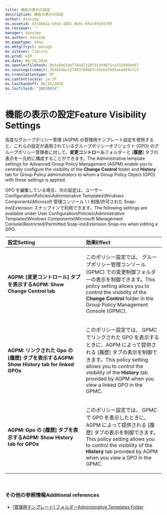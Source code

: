```yaml
---
title: 機能の表示の設定
description: 機能の表示の設定
author: dansimp
ms.assetid: d3c0b02a-b943-4001-8b9c-dfac8fe58789
ms.reviewer: ''
manager: dansimp
ms.author: dansimp
ms.pagetype: mdop
ms.mktglfcycl: manage
ms.sitesec: library
ms.prod: w10
ms.date: 06/16/2016
ms.openlocfilehash: 8b3a8b633e77d4d231073c394671ce332098e087
ms.sourcegitcommit: 354664bc527d93f80687cd2eba70d1eea024c7c3
ms.translationtype: MT
ms.contentlocale: ja-JP
ms.lasthandoff: 06/26/2020
ms.locfileid: "10820814"
---
```

# <span data-ttu-id="35eaf-103">機能の表示の設定</span><span class="sxs-lookup"><span data-stu-id="35eaf-103">Feature Visibility Settings</span></span>


<span data-ttu-id="35eaf-104">高度なグループポリシー管理 (AGPM) の管理用テンプレート設定を使用すると、これらの設定が適用されているグループポリシーオブジェクト (GPO) のグループポリシー管理者に対して、**変更コントロール**フォルダーと [**履歴**] タブの表示を一元的に構成することができます。</span><span class="sxs-lookup"><span data-stu-id="35eaf-104">The Administrative template settings for Advanced Group Policy Management (AGPM) enable you to centrally configure the visibility of the **Change Control** folder and **History** tab for Group Policy administrators to whom a Group Policy Object (GPO) with these settings is applied.</span></span>

<span data-ttu-id="35eaf-105">GPO を編集している場合、次の設定は、ユーザー Configuration\\Policies\\Administrative Templates\\Windows Components\\Microsoft 管理コンソール \ \ 制限/許可された Snap-ins\\Extension スナップインで利用できます。</span><span class="sxs-lookup"><span data-stu-id="35eaf-105">The following settings are available under User Configuration\\Policies\\Administrative Templates\\Windows Components\\Microsoft Management Console\\Restricted/Permitted Snap-ins\\Extension Snap-ins when editing a GPO.</span></span>

<table>
<colgroup>
<col width="50%" />
<col width="50%" />
</colgroup>
<thead>
<tr class="header">
<th align="left"><span data-ttu-id="35eaf-106">設定</span><span class="sxs-lookup"><span data-stu-id="35eaf-106">Setting</span></span></th>
<th align="left"><span data-ttu-id="35eaf-107">効果</span><span class="sxs-lookup"><span data-stu-id="35eaf-107">Effect</span></span></th>
</tr>
</thead>
<tbody>
<tr class="odd">
<td align="left"><p><strong><span data-ttu-id="35eaf-108">AGPM: [変更コントロール] タブを表示する</span><span class="sxs-lookup"><span data-stu-id="35eaf-108">AGPM: Show Change Control tab</span></span></strong></p></td>
<td align="left"><p><span data-ttu-id="35eaf-109">このポリシー設定では、 <strong> </strong> グループポリシー管理コンソール (GPMC) での変更制御フォルダーの表示を制御できます。</span><span class="sxs-lookup"><span data-stu-id="35eaf-109">This policy setting allows you to control the visibility of the <strong>Change Control</strong> folder in the Group Policy Management Console (GPMC).</span></span></p></td>
</tr>
<tr class="even">
<td align="left"><p><strong><span data-ttu-id="35eaf-110">AGPM: リンクされた Gpo の [履歴] タブを表示する</span><span class="sxs-lookup"><span data-stu-id="35eaf-110">AGPM: Show History tab for linked GPOs</span></span></strong></p></td>
<td align="left"><p><span data-ttu-id="35eaf-111">このポリシー設定では、 <strong> </strong> GPMC でリンクされた GPO を表示するときに、AGPM によって提供される [履歴] タブの表示を制御できます。</span><span class="sxs-lookup"><span data-stu-id="35eaf-111">This policy setting allows you to control the visibility of the <strong>History</strong> tab provided by AGPM when you view a linked GPO in the GPMC.</span></span></p></td>
</tr>
<tr class="odd">
<td align="left"><p><strong><span data-ttu-id="35eaf-112">AGPM: Gpo の [履歴] タブを表示する</span><span class="sxs-lookup"><span data-stu-id="35eaf-112">AGPM: Show History tab for GPOs</span></span></strong></p></td>
<td align="left"><p><span data-ttu-id="35eaf-113">このポリシー設定では、 <strong> </strong> GPMC で GPO を表示したときに、AGPM によって提供される [履歴] タブの表示を制御できます。</span><span class="sxs-lookup"><span data-stu-id="35eaf-113">This policy setting allows you to control the visibility of the <strong>History</strong> tab provided by AGPM when you view a GPO in the GPMC.</span></span></p></td>
</tr>
</tbody>
</table>

 

### <span data-ttu-id="35eaf-114">その他の参照情報</span><span class="sxs-lookup"><span data-stu-id="35eaf-114">Additional references</span></span>

-   [<span data-ttu-id="35eaf-115">[管理用テンプレート] フォルダー</span><span class="sxs-lookup"><span data-stu-id="35eaf-115">Administrative Templates Folder</span></span>](administrative-templates-folder-agpm40.md)

 

 





